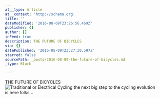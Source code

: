 ```yaml
---
at__type: Article
at__context: 'http://schema.org'
title: ''
dateModified: '2016-08-09T23:26:56.469Z'
publisher: {}
author: []
inFeed: true
description: THE FUTURE OF BICYCLES
via: {}
datePublished: '2016-08-09T23:27:30.597Z'
starred: false
sourcePath: _posts/2016-08-09-the-future-of-bicycles.md
_type: Blurb

---
```

THE FUTURE OF BICYCLES
![Traditional or Electrical Cycling the next big step to the cycling evolution is here folks...](https://the-grid-user-content.s3-us-west-2.amazonaws.com/e62ebb1d-1df4-422e-8843-60626decaba8.jpg)